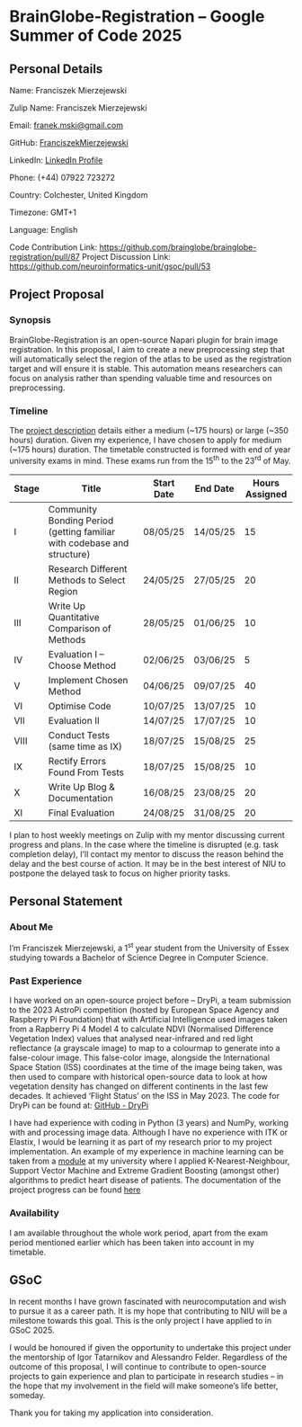 # BrainGlobe-Registration – Google Summer of Code 2025

## Personal Details

Name: Franciszek Mierzejewski

Zulip Name: Franciszek Mierzejewski

Email: [franek.mski@gmail.com](mailto:franek.mski@gmail.com)

GitHub: [FranciszekMierzejewski](https://github.com/FranciszekMierzejewski)

LinkedIn: [LinkedIn Profile](https://www.linkedin.com/in/franciszek-mierzejewski-1914b0350/)

Phone: (+44) 07922 723272

Country: Colchester, United Kingdom

Timezone: GMT+1

Language: English

Code Contribution Link: https://github.com/brainglobe/brainglobe-registration/pull/87
Project Discussion Link: https://github.com/neuroinformatics-unit/gsoc/pull/53

## Project Proposal

### Synopsis

BrainGlobe-Registration is an open-source Napari plugin for brain image registration. In this proposal, I aim to create a new preprocessing step that will automatically select the region of the atlas to be used as the registration target and will ensure it is stable. This automation means researchers can focus on analysis rather than spending valuable time and resources on preprocessing.

### Timeline

The [project description](https://neuroinformatics.dev/get-involved/gsoc/projects_2025/brainglobe.html) details either a medium (~175 hours) or large (~350 hours) duration. Given my experience, I have chosen to apply for medium (~175 hours) duration. The timetable constructed is formed with end of year university exams in mind. These exams run from the 15<sup>th</sup> to the 23<sup>rd</sup> of May.

| Stage | Title | Start Date | End Date | Hours Assigned |
| --- | --- | --- | --- | --- |
| I   | Community Bonding Period (getting familiar with codebase and structure) | 08/05/25 | 14/05/25 | 15  |
| II  | Research Different Methods to Select Region | 24/05/25 | 27/05/25 | 20  |
| III | Write Up Quantitative Comparison of Methods | 28/05/25 | 01/06/25 | 10  |
| IV  | Evaluation I – Choose Method | 02/06/25 | 03/06/25 | 5   |
| V   | Implement Chosen Method | 04/06/25 | 09/07/25 | 40  |
| VI  | Optimise Code | 10/07/25 | 13/07/25 | 10  |
| VII | Evaluation II | 14/07/25 | 17/07/25 | 10  |
| VIII | Conduct Tests (same time as IX) | 18/07/25 | 15/08/25 | 25  |
| IX  | Rectify Errors Found From Tests | 18/07/25 | 15/08/25 | 10  |
| X   | Write Up Blog & Documentation | 16/08/25 | 23/08/25 | 20  |
| XI  | Final Evaluation | 24/08/25 | 31/08/25 | 20  |

I plan to host weekly meetings on Zulip with my mentor discussing current progress and plans. In the case where the timeline is disrupted (e.g. task completion delay), I’ll contact my mentor to discuss the reason behind the delay and the best course of action. It may be in the best interest of NIU to postpone the delayed task to focus on higher priority tasks.

## Personal Statement

### About Me

I’m Franciszek Mierzejewski, a 1<sup>st</sup> year student from the University of Essex studying towards a Bachelor of Science Degree in Computer Science.

### Past Experience

I have worked on an open-source project before – DryPi, a team submission to the 2023 AstroPi competition (hosted by European Space Agency and Raspberry Pi Foundation) that with Artificial Intelligence used images taken from a Rapberry Pi 4 Model 4 to calculate NDVI (Normalised Difference Vegetation Index) values that analysed near-infrared and red light reflectance (a grayscale image) to map to a colourmap to generate into a false-colour image. This false-color image, alongside the International Space Station (ISS) coordinates at the time of the image being taken, was then used to compare with historical open-source data to look at how vegetation density has changed on different continents in the last few decades. It achieved ‘Flight Status’ on the ISS in May 2023. The code for DryPi can be found at: [GitHub - DryPi](https://github.com/FranciszekMierzejewski/AstroPi-Team-DryPi)

I have had experience with coding in Python (3 years) and NumPy, working with and processing image data. Although I have no experience with ITK or Elastix, I would be learning it as part of my research prior to my project implementation. An example of my experience in machine learning can be taken from a [module](https://www1.essex.ac.uk/modules/Default.aspx?coursecode=CE101&level=4&period=FY&campus=CO) at my university where I applied K-Nearest-Neighbour, Support Vector Machine and Extreme Gradient Boosting (amongst other) algorithms to predict heart disease of patients. The documentation of the project progress can be found [here](https://drive.google.com/file/d/1lJsK8pFbCAYZ0sB8rczpWF_0sl9xBfRG/view?usp=sharing)

### Availability

I am available throughout the whole work period, apart from the exam period mentioned earlier which has been taken into account in my timetable.

## GSoC

In recent months I have grown fascinated with neurocomputation and wish to pursue it as a career path. It is my hope that contributing to NIU will be a milestone towards this goal. This is the only project I have applied to in GSoC 2025.

I would be honoured if given the opportunity to undertake this project under the mentorship of Igor Tatarnikov and Alessandro Felder. Regardless of the outcome of this proposal, I will continue to contribute to open-source projects to gain experience and plan to participate in research studies – in the hope that my involvement in the field will make someone’s life better, someday.

Thank you for taking my application into consideration.